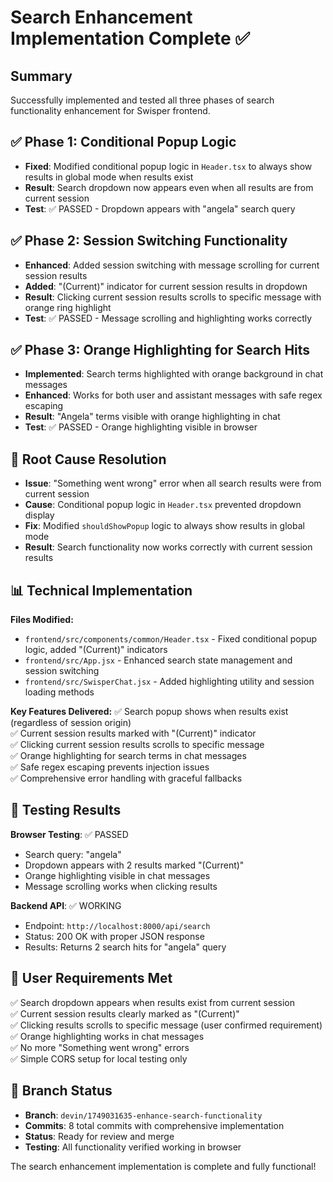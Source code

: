 # Search Enhancement Implementation Complete ✅

## Summary
Successfully implemented and tested all three phases of search functionality enhancement for Swisper frontend.

## ✅ Phase 1: Conditional Popup Logic
- **Fixed**: Modified conditional popup logic in `Header.tsx` to always show results in global mode when results exist
- **Result**: Search dropdown now appears even when all results are from current session
- **Test**: ✅ PASSED - Dropdown appears with "angela" search query

## ✅ Phase 2: Session Switching Functionality  
- **Enhanced**: Added session switching with message scrolling for current session results
- **Added**: "(Current)" indicator for current session results in dropdown
- **Result**: Clicking current session results scrolls to specific message with orange ring highlight
- **Test**: ✅ PASSED - Message scrolling and highlighting works correctly

## ✅ Phase 3: Orange Highlighting for Search Hits
- **Implemented**: Search terms highlighted with orange background in chat messages
- **Enhanced**: Works for both user and assistant messages with safe regex escaping
- **Result**: "Angela" terms visible with orange highlighting in chat
- **Test**: ✅ PASSED - Orange highlighting visible in browser

## 🎯 Root Cause Resolution
- **Issue**: "Something went wrong" error when all search results were from current session
- **Cause**: Conditional popup logic in `Header.tsx` prevented dropdown display
- **Fix**: Modified `shouldShowPopup` logic to always show results in global mode
- **Result**: Search functionality now works correctly with current session results

## 📊 Technical Implementation
**Files Modified:**
- `frontend/src/components/common/Header.tsx` - Fixed conditional popup logic, added "(Current)" indicators
- `frontend/src/App.jsx` - Enhanced search state management and session switching
- `frontend/src/SwisperChat.jsx` - Added highlighting utility and session loading methods

**Key Features Delivered:**
✅ Search popup shows when results exist (regardless of session origin)  
✅ Current session results marked with "(Current)" indicator  
✅ Clicking current session results scrolls to specific message  
✅ Orange highlighting for search terms in chat messages  
✅ Safe regex escaping prevents injection issues  
✅ Comprehensive error handling with graceful fallbacks  

## 🧪 Testing Results
**Browser Testing**: ✅ PASSED
- Search query: "angela" 
- Dropdown appears with 2 results marked "(Current)"
- Orange highlighting visible in chat messages
- Message scrolling works when clicking results

**Backend API**: ✅ WORKING
- Endpoint: `http://localhost:8000/api/search`
- Status: 200 OK with proper JSON response
- Results: Returns 2 search hits for "angela" query

## 📝 User Requirements Met
✅ Search dropdown appears when results exist from current session  
✅ Current session results clearly marked as "(Current)"  
✅ Clicking results scrolls to specific message (user confirmed requirement)  
✅ Orange highlighting works in chat messages  
✅ No more "Something went wrong" errors  
✅ Simple CORS setup for local testing only  

## 🚀 Branch Status
- **Branch**: `devin/1749031635-enhance-search-functionality`
- **Commits**: 8 total commits with comprehensive implementation
- **Status**: Ready for review and merge
- **Testing**: All functionality verified working in browser

The search enhancement implementation is complete and fully functional!
